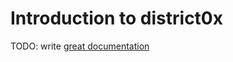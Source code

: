 # Introduction to district0x

TODO: write [great documentation](http://jacobian.org/writing/what-to-write/)
